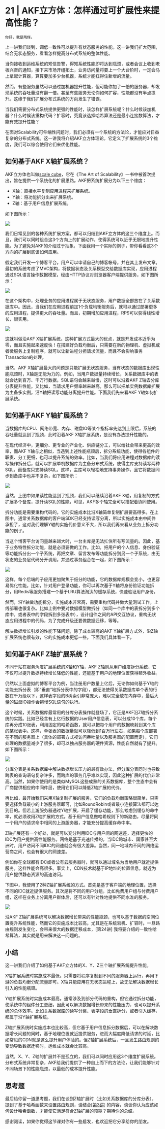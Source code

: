 # 21 | AKF立方体：怎样通过可扩展性来提高性能？

    你好，我是陶辉。

上一讲我们谈到，调低一致性可以提升有状态服务的性能。这一讲我们扩大范围，结合无状态服务，看看怎样提高分布式系统的整体性能。

当你接收到运维系统的短信告警，得知系统性能即将达到瓶颈，或者会议上收到老板兴奋的通知，接下来市场开缰拓土，业务访问量将要上一个大台阶时，一定会马上拿起计算器，算算要加多少台机器，系统才能扛得住新增的流量。

然而，有些服务虽然可以通过加机器提升性能，但可能你加了一倍的服务器，却发现系统的吞吐量没有翻一倍。甚至有些服务无论你如何扩容，性能都没有半点提升。这缘于我们扩展分布式系统的方向发生了错误。

当我们需要分布式系统提供更强的性能时，该怎样扩展系统呢？什么时候该加机器？什么时候该重构代码？扩容时，究竟该选择哈希算法还是最小连接数算法，才能有效提升性能？

在面对Scalability可伸缩性问题时，我们必须有一个系统的方法论，才能应对日益复杂的分布式系统。这一讲我将介绍AKF立方体理论，它定义了扩展系统的3个维度，我们可以综合使用它们来优化性能。

## 如何基于AKF X轴扩展系统？

AKF立方体也叫做[scale cube](https://en.wikipedia.org/wiki/Scale_cube)，它在《The Art of Scalability》一书中被首次提出，旨在提供一个系统化的扩展思路。AKF把系统扩展分为以下三个维度：

*   X轴：直接水平复制应用进程来扩展系统。
*   Y轴：将功能拆分出来扩展系统。
*   Z轴：基于用户信息扩展系统。

如下图所示：

![](https://static001.geekbang.org/resource/image/61/aa/61633c7e7679fd10b915494b72abb3aa.jpg?wh=1218*974)

我们日常见到的各种系统扩展方案，都可以归结到AKF立方体的这三个维度上。而且，我们可以同时组合这3个方向上的扩展动作，使得系统可以近乎无限地提升性能。为了避免对AKF的介绍过于抽象，下面我用一个实际的例子，带你看看这3个方向的扩展到底该如何应用。

假定我们开发一个博客平台，用户可以申请自己的博客帐号，并在其上发布文章。最初的系统考虑了MVC架构，将数据状态及关系模型交给数据库实现，应用进程通过SQL语言操作数据模型，经由HTTP协议对浏览器客户端提供服务，如下图所示：

![](https://static001.geekbang.org/resource/image/cd/e0/cda814dcfca8820c81024808fe96b1e0.jpg?wh=876*874)

在这个架构中，处理业务的应用进程属于无状态服务，用户数据全部放在了关系数据库中。因此，当我们在应用进程前加1个负载均衡服务后，就可以通过部署更多的应用进程，提供更大的吞吐量。而且，初期增加应用进程，RPS可以获得线性增长，很实用。

![](https://static001.geekbang.org/resource/image/d7/62/d7f75f3f5a5e6f8a07b1c47501606962.png?wh=879*856)

这就叫做沿AKF X轴扩展系统。这种扩展方式最大的优点，就是开发成本近乎为零，而且实施起来速度快！在搭建好负载均衡后，只需要在新的物理机、虚拟机或者微服务上复制程序，就可以让新进程分担请求流量，而且不会影响事务Transaction的处理。

当然，AKF X轴扩展最大的问题是只能扩展无状态服务，当有状态的数据库出现性能瓶颈时，X轴是无能为力的。例如，当用户数据量持续增长，关系数据库中的表就会达到百万、千万行数据，SQL语句会越来越慢，这时可以沿着AKF Z轴去分库分表提升性能。又比如，当请求用户频率越来越高，那么可以把单实例数据库扩展为主备多实例，沿Y轴把读写功能分离提升性能。下面我们先来看AKF Y轴如何扩展系统。

## 如何基于AKF Y轴扩展系统？

当数据库的CPU、网络带宽、内存、磁盘IO等某个指标率先达到上限后，系统的吞吐量就达到了瓶颈，此时沿着AKF X轴扩展系统，是没有办法提升性能的。

在现代经济中，更细分、更专业的产业化、供应链分工，可以给社会带来更高的效率，而AKF Y轴与之相似，当遇到上述性能瓶颈后，拆分系统功能，使得各组件的职责、分工更细，也可以提升系统的效率。比如，当我们将应用进程对数据库的读写操作拆分后，就可以扩展单机数据库为主备分布式系统，使得主库支持读写两种SQL，而备库只支持读SQL。这样，主库可以轻松地支持事务操作，且它将数据同步到备库中也并不复杂，如下图所示：

![](https://static001.geekbang.org/resource/image/86/74/865885bb7213e62b8e1b715d85c9a974.png?wh=834*791)

当然，上图中如果读性能达到了瓶颈，我们可以继续沿着AKF X轴，用复制的方式扩展多个备库，提升读SQL的性能，可见，AKF多个轴完全可以搭配着协同使用。

拆分功能是需要重构代码的，它的实施成本比沿X轴简单复制扩展要高得多。在上图中，通常关系数据库的客户端SDK已经支持读写分离，所以实施成本由中间件承担了，这对我们理解Y轴的实施代价意义不大，所以我们再来看从业务上拆分功能的例子。

当这个博客平台访问量越来越大时，一台主库是无法扛住所有写流量的。因此，基于业务特性拆分功能，就是必须要做的工作。比如，把用户的个人信息、身份验证等功能拆分出一个子系统，再把文章、留言发布等功能拆分到另一个子系统，由无状态的业务层代码分开调用，并通过事务组合在一起，如下图所示：

![](https://static001.geekbang.org/resource/image/3b/af/3bba7bc19965bb9b01c058e67a6471af.png?wh=644*833)

这样，每个后端的子应用更加聚焦于细分的功能，它的数据库规模会变小，也更容易优化性能。比如，针对用户登录功能，你可以再次基于Y轴将身份验证功能拆分，用Redis等服务搭建一个基于LRU算法淘汰的缓存系统，快速验证用户身份。

然而，沿Y轴做功能拆分，实施成本非常高，需要重构代码并做大量测试工作，上线部署也很复杂。比如上例中要对数据模型做拆分（如同一个库中的表拆分到多个库中，或者表中的字段拆到多张表中），设计组件之间的API交互协议，重构无状态应用进程中的代码，为了完成升级还要做数据迁移，等等。

解决数据增长引发的性能下降问题，除了成本较高的AKF Y轴扩展方式外，沿Z轴扩展系统也很有效，它的实施成本更低一些，下面我们具体看一下。

## 如何基于AKF Z轴扩展系统？

不同于站在服务角度扩展系统的X轴和Y轴，AKF Z轴则从用户维度拆分系统，它不仅可以提升数据持续增长降低的性能，还能基于用户的地理位置获得额外收益。

仍然以上面虚拟的博客平台为例，当注册用户数量上亿后，无论你如何基于Y轴的功能去拆分表（即“垂直”地拆分表中的字段），都无法使得关系数据库单个表的行数在千万级以下，这样表字段的B树索引非常庞大，难以完全放在内存中，最后大量的磁盘IO操作会拖慢SQL语句的执行。

这个时候，关系数据库最常用的分库分表操作就登场了，它正是AKF沿Z轴拆分系统的实践。比如已经含有上亿行数据的User用户信息表，可以分成10个库，每个库再分成10张表，利用固定的哈希函数，就可以把每个用户的数据映射到某个库的某张表中。这样，单张表的数据量就可以降低到1百万行左右，如果每个库部署在不同的服务器上（具体的部署方式视访问吞吐量以及服务器的配置而定），它们处理的数据量减少了很多，却可以独占服务器的硬件资源，性能自然就有了提升。如下图所示：

![](https://static001.geekbang.org/resource/image/dc/83/dc9e29827c26f89ff3459b5c99313583.png?wh=852*815)

分库分表是关系数据库中解决数据增长压力的最有效办法，但分库分表同时也导致跨表的查询语句复杂许多，而跨库的事务几乎难以实现，因此这种扩展的代价非常高。当然，如果你使用的是类似MySQL这些成熟的关系数据库，整个生态中会有厂商提供相应的中间件层，使用它们可以降低Z轴扩展的代价。

再比如，最开始我们采用X轴复制扩展的服务，它们的负载均衡策略很简单，只需要选择负载最小的上游服务器即可，比如RoundRobin或者最小连接算法都可以达到目的。但若上游服务器通过Y轴扩展，开启了缓存功能，那么考虑到缓存的命中率，就必须改用Z轴扩展的方式，基于用户信息做哈希规则下的新路由，尽量将同一个用户的请求命中相同的上游服务器，才能充分提高缓存命中率。

Z轴扩展还有一个好处，就是可以充分利用IDC与用户间的网速差，选择更快的IDC为用户提供高性能服务。网络是基于光速传播的，当IDC跨城市、国家甚至大洲时，用户访问不同IDC的网速就会有很大差异。当然，同一地域内不同的网络运营商之间，也会有很大的网速差。

例如你在全球都有IDC或者公有云服务器时，就可以通过域名为当地用户就近提供服务，这样性能会高很多。事实上，CDN技术就基于IP地址的位置信息，就近为用户提供静态资源的高速访问。

下图中，我使用了2种Z轴扩展系统的方式。首先是基于客户端的地理位置，选择不同的IDC就近提供服务。其次是将不同的用户分组，比如免费用户组与付费用户组，这样在业务上分离用户群体后，还可以有针对性地提供不同水准的服务。

![](https://static001.geekbang.org/resource/image/35/3b/353d8515d40db25eebee23889a3ecd3b.png?wh=1061*766)

沿AKF Z轴扩展系统可以解决数据增长带来的性能瓶颈，也可以基于数据的空间位置提升系统性能，然而它的实施成本比较高，尤其是在系统宕机、扩容时，一旦路由规则发生变化，会带来很大的数据迁移成本，\[第24讲\] 我将要介绍的一致性哈希算法，其实就是用来解决这一问题的。

## 小结

这一讲我们介绍了如何基于AKF立方体的X、Y、Z三个轴扩展系统提升性能。

X轴扩展系统时实施成本最低，只需要将程序复制到不同的服务器上运行，再用下游的负载均衡分配流量即可。X轴只能应用在无状态进程上，故无法解决数据增长引入的性能瓶颈。

Y轴扩展系统时实施成本最高，通常涉及到部分代码的重构，但它通过拆分功能，使系统中的组件分工更细，因此可以解决数据增长带来的性能压力，也可以提升系统的总体效率。比如关系数据库的读写分离、表字段的垂直拆分，或者引入缓存，都属于沿Y轴扩展系统。

Z轴扩展系统时实施成本也比较高，但它基于用户信息拆分数据后，可以在解决数据增长问题的同时，基于地理位置就近提供服务，进而大幅度降低请求的时延，比如常见的CDN就是这么提升用户体验的。但Z轴扩展系统后，一旦发生路由规则的变动导致数据迁移时，运维成本就会比较高。

当然，X、Y、Z轴的扩展并不是孤立的，我们可以同时应用这3个维度扩展系统。分布式系统非常复杂，AKF给我们提供了一种自上而下的方法论，让我们能够针对不同场景下的性能瓶颈，以最低的成本提升性能。

## 思考题

最后给你留一道思考题，我们在谈到Z轴扩展时（比如关系数据库的分库分表），提到了基于哈希函数来设置路由规则，请结合[\[第3讲\]](https://time.geekbang.org/column/article/232351) 的内容，谈谈你认为应该如何设计哈希函数，才能使它满足符合Z轴扩展的预期？期待你的总结。

感谢阅读，如果你觉得这节课对你有一些启发，也欢迎把它分享给你的朋友。
    